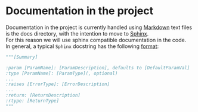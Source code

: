 # Documentation in the project
Documentation in the project is currently handled using
[Markdown](https://www.markdownguide.org/cheat-sheet) text files
is the docs directory, with the intention to move to
[Sphinx](http://www.sphinx-doc.org/en/master/).\
For this reason we will use sphinx compatible documentation in the code.\
In general, a typical `Sphinx` docstring has the following
[format](https://sphinx-rtd-tutorial.readthedocs.io/en/latest/docstrings.html):
```python
"""[Summary]

:param [ParamName]: [ParamDescription], defaults to [DefaultParamVal]
:type [ParamName]: [ParamType](, optional)
...
:raises [ErrorType]: [ErrorDescription]
...
:return: [ReturnDescription]
:rtype: [ReturnType]
"""
```